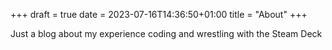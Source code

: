 +++ 
draft = true
date = 2023-07-16T14:36:50+01:00
title = "About"
+++

Just a blog about my experience coding and wrestling with the Steam Deck
